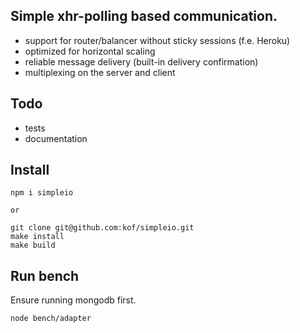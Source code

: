 ## Simple xhr-polling based communication.

- support for router/balancer without sticky sessions (f.e. Heroku)
- optimized for horizontal scaling
- reliable message delivery (built-in delivery confirmation)
- multiplexing on the server and client

## Todo
- tests
- documentation

## Install

    npm i simpleio

    or

    git clone git@github.com:kof/simpleio.git
    make install
    make build


## Run bench

Ensure running mongodb first.

    node bench/adapter
